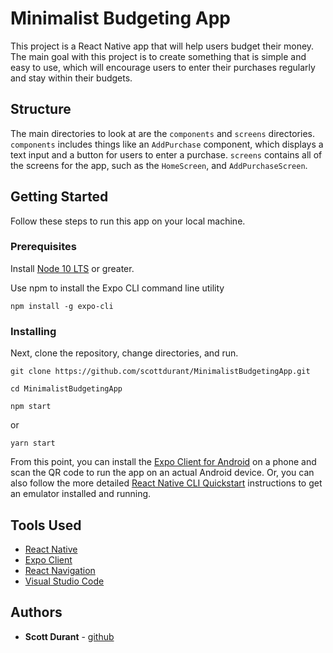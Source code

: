 # Minimalist Budgeting App

This project is a React Native app that will help users budget their money. The main goal with this project is to create something that is simple and
easy to use, which will encourage users to enter their purchases regularly and stay within their budgets.

## Structure
The main directories to look at are the `components` and `screens` directories. `components` includes things like an `AddPurchase` component, which displays a text input and a button for users to enter a purchase. `screens` contains all of the screens for the app, such as the `HomeScreen`, and `AddPurchaseScreen`. 

## Getting Started

Follow these steps to run this app on your local machine.

### Prerequisites

Install [Node 10 LTS](https://nodejs.org/en/download/) or greater.

Use npm to install the Expo CLI command line utility

```
npm install -g expo-cli
```



### Installing

Next, clone the repository, change directories, and run. 

```
git clone https://github.com/scottdurant/MinimalistBudgetingApp.git
```

```
cd MinimalistBudgetingApp
```

```
npm start
```
or
```
yarn start
```

From this point, you can install the [Expo Client for Android](https://expo.io/tools#client) on a phone and scan the QR code to run the app on an actual Android device.
Or, you can also follow the more detailed [React Native CLI Quickstart](https://reactnative.dev/docs/getting-started) instructions to get an emulator installed and running. 



## Tools Used

* [React Native](https://reactnative.dev/)
* [Expo Client](https://expo.io/tools)
* [React Navigation](https://reactnavigation.org/)
* [Visual Studio Code](https://code.visualstudio.com/)

## Authors

* **Scott Durant** - [github](https://github.com/scottdurant)